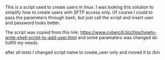 This is a script used to create users in linux. I was looking this solution to simplify how to create users with SFTP access only. Of course I could to pass the parameters through bash, but just call the script and insert user and password looks better.

The script was copied from this link: https://www.cyberciti.biz/tips/howto-write-shell-script-to-add-user.html
and some paramaters was changed do fullfill my needs.

after all tests I changed script name to create_user only and moved it to /bin